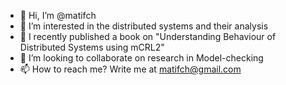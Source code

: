 - 👋 Hi, I’m @matifch
- 👀 I’m interested in the distributed systems and their analysis
- 🌱 I recently published a book on "Understanding Behaviour of Distributed Systems using mCRL2" 
- 💞️ I’m looking to collaborate on research in Model-checking
- 📫 How to reach me? Write me at matifch@gmail.com

<!---
matifch/matifch is a ✨ special ✨ repository because its `README.md` (this file) appears on your GitHub profile.
You can click the Preview link to take a look at your changes.
--->
